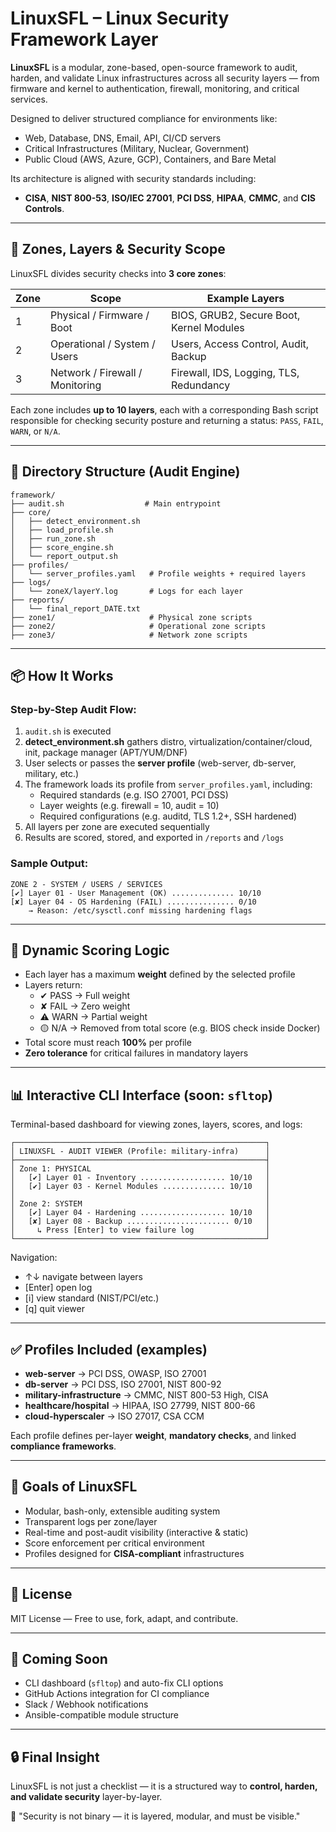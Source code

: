 # LinuxSFL – Linux Security Framework Layer

**LinuxSFL** is a modular, zone-based, open-source framework to audit, harden, and validate Linux infrastructures across all security layers — from firmware and kernel to authentication, firewall, monitoring, and critical services.

Designed to deliver structured compliance for environments like:
- Web, Database, DNS, Email, API, CI/CD servers
- Critical Infrastructures (Military, Nuclear, Government)
- Public Cloud (AWS, Azure, GCP), Containers, and Bare Metal

Its architecture is aligned with security standards including:
- **CISA**, **NIST 800-53**, **ISO/IEC 27001**, **PCI DSS**, **HIPAA**, **CMMC**, and **CIS Controls**.

---

## 🔰 Zones, Layers & Security Scope

LinuxSFL divides security checks into **3 core zones**:

| Zone | Scope                            | Example Layers                             |
|------|----------------------------------|--------------------------------------------|
| 1    | Physical / Firmware / Boot       | BIOS, GRUB2, Secure Boot, Kernel Modules   |
| 2    | Operational / System / Users     | Users, Access Control, Audit, Backup       |
| 3    | Network / Firewall / Monitoring  | Firewall, IDS, Logging, TLS, Redundancy    |

Each zone includes **up to 10 layers**, each with a corresponding Bash script responsible for checking security posture and returning a status: `PASS`, `FAIL`, `WARN`, or `N/A`.

---

## 🧩 Directory Structure (Audit Engine)

```
framework/
├── audit.sh                  # Main entrypoint
├── core/
│   ├── detect_environment.sh
│   ├── load_profile.sh
│   ├── run_zone.sh
│   ├── score_engine.sh
│   └── report_output.sh
├── profiles/
│   └── server_profiles.yaml   # Profile weights + required layers
├── logs/
│   └── zoneX/layerY.log       # Logs for each layer
├── reports/
│   └── final_report_DATE.txt
├── zone1/                     # Physical zone scripts
├── zone2/                     # Operational zone scripts
├── zone3/                     # Network zone scripts
```

---

## 📦 How It Works

### Step-by-Step Audit Flow:
1. `audit.sh` is executed
2. **detect_environment.sh** gathers distro, virtualization/container/cloud, init, package manager (APT/YUM/DNF)
3. User selects or passes the **server profile** (web-server, db-server, military, etc.)
4. The framework loads its profile from `server_profiles.yaml`, including:
   - Required standards (e.g. ISO 27001, PCI DSS)
   - Layer weights (e.g. firewall = 10, audit = 10)
   - Required configurations (e.g. auditd, TLS 1.2+, SSH hardened)
5. All layers per zone are executed sequentially
6. Results are scored, stored, and exported in `/reports` and `/logs`

### Sample Output:
```
ZONE 2 - SYSTEM / USERS / SERVICES
[✔] Layer 01 - User Management (OK) .............. 10/10
[✘] Layer 04 - OS Hardening (FAIL) ............... 0/10
    → Reason: /etc/sysctl.conf missing hardening flags
```

---

## 🧠 Dynamic Scoring Logic

- Each layer has a maximum **weight** defined by the selected profile
- Layers return:
  - ✔ PASS → Full weight
  - ✘ FAIL → Zero weight
  - ⚠ WARN → Partial weight
  - 🟡 N/A → Removed from total score (e.g. BIOS check inside Docker)
- Total score must reach **100%** per profile
- **Zero tolerance** for critical failures in mandatory layers

---

## 📊 Interactive CLI Interface (soon: `sfltop`)

Terminal-based dashboard for viewing zones, layers, scores, and logs:
```
┌────────────────────────────────────────────────────────┐
│ LINUXSFL - AUDIT VIEWER (Profile: military-infra)      │
├────────────────────────────────────────────────────────┤
│ Zone 1: PHYSICAL                                       │
│   [✔] Layer 01 - Inventory ................... 10/10   │
│   [✔] Layer 03 - Kernel Modules .............. 10/10   │
│                                                        │
│ Zone 2: SYSTEM                                         │
│   [✔] Layer 04 - Hardening ................... 10/10   │
│   [✘] Layer 08 - Backup ....................... 0/10   │
│     ↳ Press [Enter] to view failure log                │
└────────────────────────────────────────────────────────┘
```

Navigation:
- ↑↓ navigate between layers
- [Enter] open log
- [i] view standard (NIST/PCI/etc.)
- [q] quit viewer

---

## ✅ Profiles Included (examples)
- **web-server** → PCI DSS, OWASP, ISO 27001
- **db-server** → PCI DSS, ISO 27001, NIST 800-92
- **military-infrastructure** → CMMC, NIST 800-53 High, CISA
- **healthcare/hospital** → HIPAA, ISO 27799, NIST 800-66
- **cloud-hyperscaler** → ISO 27017, CSA CCM

Each profile defines per-layer **weight**, **mandatory checks**, and linked **compliance frameworks**.

---

## 🧱 Goals of LinuxSFL
- Modular, bash-only, extensible auditing system
- Transparent logs per zone/layer
- Real-time and post-audit visibility (interactive & static)
- Score enforcement per critical environment
- Profiles designed for **CISA-compliant** infrastructures

---

## 📜 License
MIT License — Free to use, fork, adapt, and contribute.

---

## 📡 Coming Soon
- CLI dashboard (`sfltop`) and auto-fix CLI options
- GitHub Actions integration for CI compliance
- Slack / Webhook notifications
- Ansible-compatible module structure

---

## 🔒 Final Insight
LinuxSFL is not just a checklist — it is a structured way to **control, harden, and validate security** layer-by-layer.

🧠 "Security is not binary — it is layered, modular, and must be visible."
